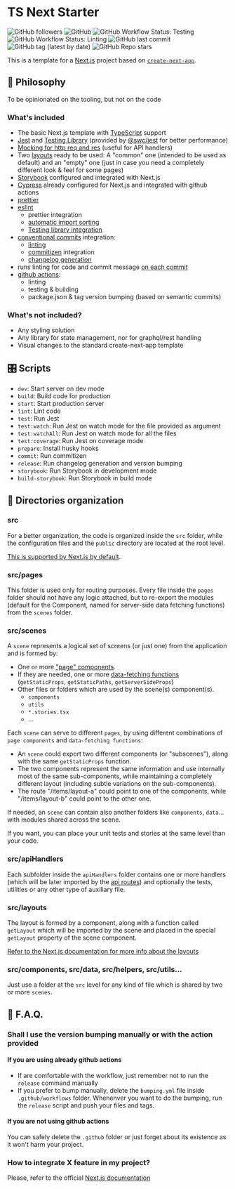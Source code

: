 # TS Next Starter

![GitHub followers](https://img.shields.io/github/followers/jmlweb?style=social)
![GitHub](https://img.shields.io/github/license/jmlweb/tsnextstarter)
![GitHub Workflow Status: Testing](https://img.shields.io/github/workflow/status/jmlweb/tsnextstarter/Testing?label=testing)
![GitHub Workflow Status: Linting](https://img.shields.io/github/workflow/status/jmlweb/tsnextstarter/Linting?label=linting)
![GitHub last commit](https://img.shields.io/github/last-commit/jmlweb/tsnextstarter)
![GitHub tag (latest by date)](https://img.shields.io/github/v/tag/jmlweb/tsnextstarter)
![GitHub Repo stars](https://img.shields.io/github/stars/jmlweb/tsnextstarter?style=social)

This is a template for a [Next.js](https://nextjs.org/) project based on [`create-next-app`](https://github.com/vercel/next.js/tree/canary/packages/create-next-app).

## 🧠 Philosophy

To be opinionated on the tooling, but not on the code

### What's included

- The basic Next.js template with [TypeScript](https://www.typescriptlang.org/) support
- [Jest](https://jestjs.io/) and [Testing Library](https://testing-library.com/docs/react-testing-library/intro/) (provided by [@swc/jest](https://swc.rs/docs/usage/jest) for better performance)
- [Mocking for http req and res](https://github.com/howardabrams/node-mocks-http) (useful for API handlers)
- Two [layouts](https://nextjs.org/docs/basic-features/layouts) ready to be used: A "common" one (intended to be used as default) and an "empty" one (just in case you need a completely different look & feel for some pages)
- [Storybook](https://storybook.js.org/) configured and integrated with Next.js
- [Cypress](https://www.cypress.io/) already configured for Next.js and integrated with github actions
- [prettier](https://prettier.io/)
- [eslint](https://eslint.org/)
  - prettier integration
  - [automatic import sorting](https://github.com/lydell/eslint-plugin-simple-import-sort)
  - [Testing library integration](https://github.com/testing-library/eslint-plugin-testing-library)
- [conventional commits](https://www.conventionalcommits.org/) integration:
  - [linting](https://github.com/conventional-changelog/commitlint)
  - [commitizen](https://github.com/commitizen/cz-cli) integration
  - [changelog generation](https://github.com/absolute-version/commit-and-tag-version)
- runs linting for code and commit message [on each commit](https://github.com/typicode/husky)
- [github actions](https://github.com/features/actions):
  - linting
  - testing & building
  - package.json & tag version bumping (based on semantic commits)

### What's not included?

- Any styling solution
- Any library for state management, nor for graphql/rest handling
- Visual changes to the standard create-next-app template

## 🎛️ Scripts

- `dev`: Start server on dev mode
- `build`: Build code for production
- `start`: Start production server
- `lint`: Lint code
- `test`: Run Jest
- `test:watch`: Run Jest on watch mode for the file provided as argument
- `test:watchAll`: Run Jest on watch mode for all the files
- `test:coverage`: Run Jest on coverage mode
- `prepare`: Install husky hooks
- `commit`: Run commitizen
- `release`: Run changelog generation and version bumping
- `storybook`: Run Storybook in development mode
- `build-storybook`: Run Storybook in build mode

## 🔪 Directories organization

### src

For a better organization, the code is organized inside the `src` folder, while the configuration files and the `public` directory are located at the root level.

[This is supported by Next.js by default](https://nextjs.org/docs/advanced-features/src-directory).

### src/pages

This folder is used only for routing purposes. Every file inside the `pages` folder should not have any logic attached, but to re-export the modules (default for the Component, named for server-side data fetching functions) from the `scenes` folder.

### src/scenes

A `scene` represents a logical set of screens (or just one) from the application and is formed by:

- One or more ["page" components](https://nextjs.org/docs/basic-features/pages).
- If they are needed, one or more [data-fetching functions](https://nextjs.org/docs/basic-features/data-fetching/overview) (`getStaticProps`, `getStaticPaths`, `getServerSideProps`)
- Other files or folders which are used by the scene(s) component(s).
  - `components`
  - `utils`
  - `*.stories.tsx`
  - ...

Each `scene` can serve to different `pages`, by using different combinations of `page components` and `data-fetching functions`:

- An `scene` could export two different components (or "subscenes"), along with the same `getStaticProps` function.
- The two components represent the same information and use internally most of the same sub-components, while maintaining a completely different layout (including subtle variations on the sub-components).
- The route "/items/layout-a" could point to one of the components, while "/items/layout-b" could point to the other one.

If needed, an `scene` can contain also another folders like `components`, `data`... with modules shared across the scene.

If you want, you can place your unit tests and stories at the same level than your code.

### src/apiHandlers

Each subfolder inside the `apiHandlers` folder contains one or more handlers (which will be later imported by the [api routes](https://nextjs.org/docs/api-routes/introduction)) and optionally the tests, utilities or any other type of auxiliary file.

### src/layouts

The layout is formed by a component, along with a function called `getLayout` which will be imported by the scene and placed in the special `getLayout` property of the scene component.

[Refer to the Next.js documentation for more info about the layouts](https://nextjs.org/docs/basic-features/layouts)

### src/components, src/data, src/helpers, src/utils...

Just use a folder at the `src` level for any kind of file which is shared by two or more `scenes`.

## 🤷 F.A.Q.

### Shall I use the version bumping manually or with the action provided

#### If you are using already github actions

- If are comfortable with the workflow, just remember not to run the `release` command manually
- If you prefer to bump manually, delete the `bumping.yml` file inside `.github/workflows` folder. Whenenver you want to do the bumping, run the `release` script and push your files and tags.

#### If you are not using github actions

You can safely delete the `.github` folder or just forget about its existence as it won't harm your project.

### How to integrate X feature in my project?

Please, refer to the official [Next.js documentation](https://nextjs.org/docs)
